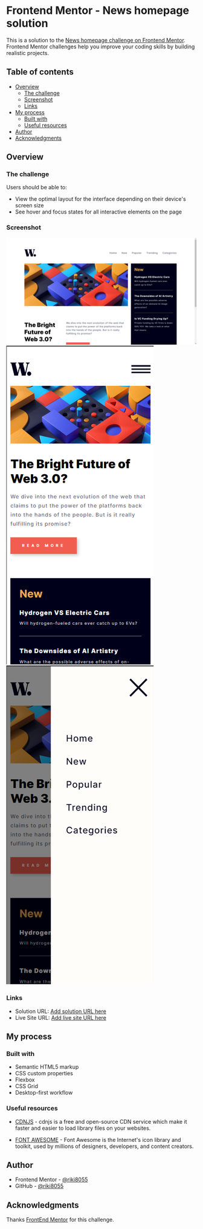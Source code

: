 # Frontend Mentor - News homepage solution

This is a solution to the [News homepage challenge on Frontend Mentor](https://www.frontendmentor.io/challenges/news-homepage-H6SWTa1MFl). Frontend Mentor challenges help you improve your coding skills by building realistic projects.

## Table of contents

- [Overview](#overview)
  - [The challenge](#the-challenge)
  - [Screenshot](#screenshot)
  - [Links](#links)
- [My process](#my-process)
  - [Built with](#built-with)
  - [Useful resources](#useful-resources)
- [Author](#author)
- [Acknowledgments](#acknowledgments)

## Overview

### The challenge

Users should be able to:

- View the optimal layout for the interface depending on their device's screen size
- See hover and focus states for all interactive elements on the page

### Screenshot

![](./screenshots/2023-04-06.png)
![](<./screenshots/2023-04-06%20(1).png>)
![](<./screenshots/2023-04-06%20(2).png>)

### Links

- Solution URL: [Add solution URL here](https://your-solution-url.com)
- Live Site URL: [Add live site URL here](https://your-live-site-url.com)

## My process

### Built with

- Semantic HTML5 markup
- CSS custom properties
- Flexbox
- CSS Grid
- Desktop-first workflow

### Useful resources

- [CDNJS](https://www.cdnjs.com) - cdnjs is a free and open-source CDN service which make it faster and easier to load library files on your websites.

- [FONT AWESOME](https://www.fontawesome.com) - Font Awesome is the Internet's icon library and toolkit, used by millions of designers, developers, and content creators.

## Author

- Frontend Mentor - [@riki8055](https://www.frontendmentor.io/profile/riki8055)
- GitHub - [@riki8055](https://github.com/riki8055)

## Acknowledgments

Thanks [FrontEnd Mentor](https://www.frontendmentor.io) for this challenge.
